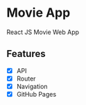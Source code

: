 # Movie App

React JS Movie Web App

## Features

- [x] API
- [x] Router
- [x] Navigation
- [x] GitHub Pages